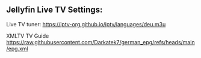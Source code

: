 ## Jellyfin Live TV Settings:

Live TV tuner:
https://iptv-org.github.io/iptv/languages/deu.m3u
 
XMLTV TV Guide
https://raw.githubusercontent.com/Darkatek7/german_epg/refs/heads/main/epg.xml
